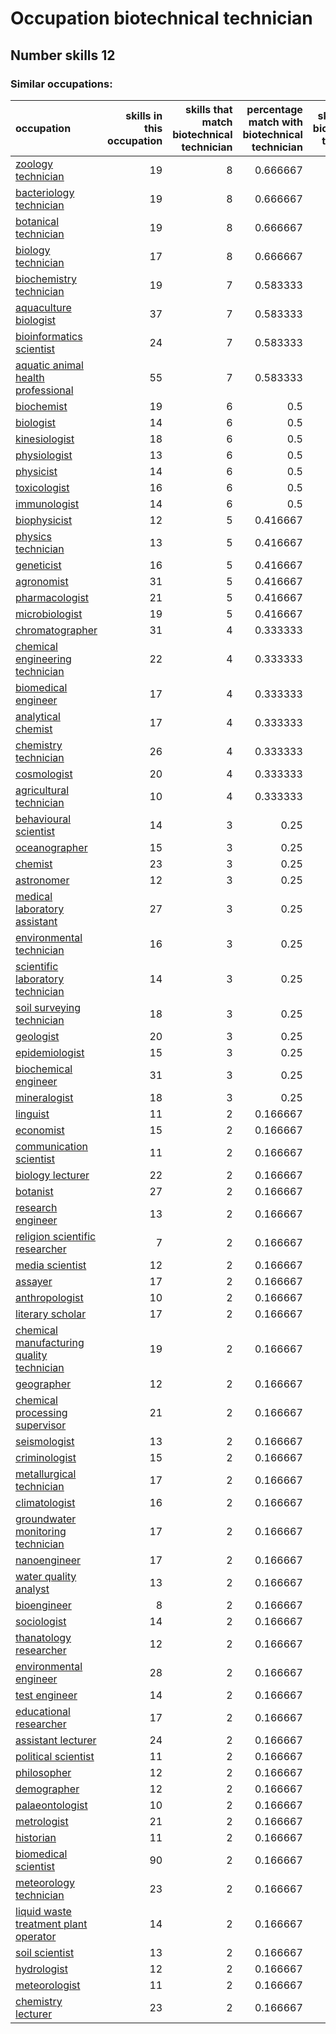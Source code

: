 # Occupation biotechnical technician
## Number skills 12
### Similar occupations:
| occupation                                                                                |   skills in this occupation |   skills that match biotechnical technician |   percentage match with biotechnical technician |   skills not in biotechnical technician |
|:------------------------------------------------------------------------------------------|----------------------------:|--------------------------------------------:|------------------------------------------------:|----------------------------------------:|
| [zoology technician](zoology_technician.md)                                               |                          19 |                                           8 |                                        0.666667 |                                      11 |
| [bacteriology technician](bacteriology_technician.md)                                     |                          19 |                                           8 |                                        0.666667 |                                      11 |
| [botanical technician](botanical_technician.md)                                           |                          19 |                                           8 |                                        0.666667 |                                      11 |
| [biology technician](biology_technician.md)                                               |                          17 |                                           8 |                                        0.666667 |                                       9 |
| [biochemistry technician](biochemistry_technician.md)                                     |                          19 |                                           7 |                                        0.583333 |                                      12 |
| [aquaculture biologist](aquaculture_biologist.md)                                         |                          37 |                                           7 |                                        0.583333 |                                      30 |
| [bioinformatics scientist](bioinformatics_scientist.md)                                   |                          24 |                                           7 |                                        0.583333 |                                      17 |
| [aquatic animal health professional](aquatic_animal_health_professional.md)               |                          55 |                                           7 |                                        0.583333 |                                      48 |
| [biochemist](biochemist.md)                                                               |                          19 |                                           6 |                                        0.5      |                                      13 |
| [biologist](biologist.md)                                                                 |                          14 |                                           6 |                                        0.5      |                                       8 |
| [kinesiologist](kinesiologist.md)                                                         |                          18 |                                           6 |                                        0.5      |                                      12 |
| [physiologist](physiologist.md)                                                           |                          13 |                                           6 |                                        0.5      |                                       7 |
| [physicist](physicist.md)                                                                 |                          14 |                                           6 |                                        0.5      |                                       8 |
| [toxicologist](toxicologist.md)                                                           |                          16 |                                           6 |                                        0.5      |                                      10 |
| [immunologist](immunologist.md)                                                           |                          14 |                                           6 |                                        0.5      |                                       8 |
| [biophysicist](biophysicist.md)                                                           |                          12 |                                           5 |                                        0.416667 |                                       7 |
| [physics technician](physics_technician.md)                                               |                          13 |                                           5 |                                        0.416667 |                                       8 |
| [geneticist](geneticist.md)                                                               |                          16 |                                           5 |                                        0.416667 |                                      11 |
| [agronomist](agronomist.md)                                                               |                          31 |                                           5 |                                        0.416667 |                                      26 |
| [pharmacologist](pharmacologist.md)                                                       |                          21 |                                           5 |                                        0.416667 |                                      16 |
| [microbiologist](microbiologist.md)                                                       |                          19 |                                           5 |                                        0.416667 |                                      14 |
| [chromatographer](chromatographer.md)                                                     |                          31 |                                           4 |                                        0.333333 |                                      27 |
| [chemical engineering technician](chemical_engineering_technician.md)                     |                          22 |                                           4 |                                        0.333333 |                                      18 |
| [biomedical engineer](biomedical_engineer.md)                                             |                          17 |                                           4 |                                        0.333333 |                                      13 |
| [analytical chemist](analytical_chemist.md)                                               |                          17 |                                           4 |                                        0.333333 |                                      13 |
| [chemistry technician](chemistry_technician.md)                                           |                          26 |                                           4 |                                        0.333333 |                                      22 |
| [cosmologist](cosmologist.md)                                                             |                          20 |                                           4 |                                        0.333333 |                                      16 |
| [agricultural technician](agricultural_technician.md)                                     |                          10 |                                           4 |                                        0.333333 |                                       6 |
| [behavioural scientist](behavioural_scientist.md)                                         |                          14 |                                           3 |                                        0.25     |                                      11 |
| [oceanographer](oceanographer.md)                                                         |                          15 |                                           3 |                                        0.25     |                                      12 |
| [chemist](chemist.md)                                                                     |                          23 |                                           3 |                                        0.25     |                                      20 |
| [astronomer](astronomer.md)                                                               |                          12 |                                           3 |                                        0.25     |                                       9 |
| [medical laboratory assistant](medical_laboratory_assistant.md)                           |                          27 |                                           3 |                                        0.25     |                                      24 |
| [environmental technician](environmental_technician.md)                                   |                          16 |                                           3 |                                        0.25     |                                      13 |
| [scientific laboratory technician](scientific_laboratory_technician.md)                   |                          14 |                                           3 |                                        0.25     |                                      11 |
| [soil surveying technician](soil_surveying_technician.md)                                 |                          18 |                                           3 |                                        0.25     |                                      15 |
| [geologist](geologist.md)                                                                 |                          20 |                                           3 |                                        0.25     |                                      17 |
| [epidemiologist](epidemiologist.md)                                                       |                          15 |                                           3 |                                        0.25     |                                      12 |
| [biochemical engineer](biochemical_engineer.md)                                           |                          31 |                                           3 |                                        0.25     |                                      28 |
| [mineralogist](mineralogist.md)                                                           |                          18 |                                           3 |                                        0.25     |                                      15 |
| [linguist](linguist.md)                                                                   |                          11 |                                           2 |                                        0.166667 |                                       9 |
| [economist](economist.md)                                                                 |                          15 |                                           2 |                                        0.166667 |                                      13 |
| [communication scientist](communication_scientist.md)                                     |                          11 |                                           2 |                                        0.166667 |                                       9 |
| [biology lecturer](biology_lecturer.md)                                                   |                          22 |                                           2 |                                        0.166667 |                                      20 |
| [botanist](botanist.md)                                                                   |                          27 |                                           2 |                                        0.166667 |                                      25 |
| [research engineer](research_engineer.md)                                                 |                          13 |                                           2 |                                        0.166667 |                                      11 |
| [religion scientific researcher](religion_scientific_researcher.md)                       |                           7 |                                           2 |                                        0.166667 |                                       5 |
| [media scientist](media_scientist.md)                                                     |                          12 |                                           2 |                                        0.166667 |                                      10 |
| [assayer](assayer.md)                                                                     |                          17 |                                           2 |                                        0.166667 |                                      15 |
| [anthropologist](anthropologist.md)                                                       |                          10 |                                           2 |                                        0.166667 |                                       8 |
| [literary scholar](literary_scholar.md)                                                   |                          17 |                                           2 |                                        0.166667 |                                      15 |
| [chemical manufacturing quality technician](chemical_manufacturing_quality_technician.md) |                          19 |                                           2 |                                        0.166667 |                                      17 |
| [geographer](geographer.md)                                                               |                          12 |                                           2 |                                        0.166667 |                                      10 |
| [chemical processing supervisor](chemical_processing_supervisor.md)                       |                          21 |                                           2 |                                        0.166667 |                                      19 |
| [seismologist](seismologist.md)                                                           |                          13 |                                           2 |                                        0.166667 |                                      11 |
| [criminologist](criminologist.md)                                                         |                          15 |                                           2 |                                        0.166667 |                                      13 |
| [metallurgical technician](metallurgical_technician.md)                                   |                          17 |                                           2 |                                        0.166667 |                                      15 |
| [climatologist](climatologist.md)                                                         |                          16 |                                           2 |                                        0.166667 |                                      14 |
| [groundwater monitoring technician](groundwater_monitoring_technician.md)                 |                          17 |                                           2 |                                        0.166667 |                                      15 |
| [nanoengineer](nanoengineer.md)                                                           |                          17 |                                           2 |                                        0.166667 |                                      15 |
| [water quality analyst](water_quality_analyst.md)                                         |                          13 |                                           2 |                                        0.166667 |                                      11 |
| [bioengineer](bioengineer.md)                                                             |                           8 |                                           2 |                                        0.166667 |                                       6 |
| [sociologist](sociologist.md)                                                             |                          14 |                                           2 |                                        0.166667 |                                      12 |
| [thanatology researcher](thanatology_researcher.md)                                       |                          12 |                                           2 |                                        0.166667 |                                      10 |
| [environmental engineer](environmental_engineer.md)                                       |                          28 |                                           2 |                                        0.166667 |                                      26 |
| [test engineer](test_engineer.md)                                                         |                          14 |                                           2 |                                        0.166667 |                                      12 |
| [educational researcher](educational_researcher.md)                                       |                          17 |                                           2 |                                        0.166667 |                                      15 |
| [assistant lecturer](assistant_lecturer.md)                                               |                          24 |                                           2 |                                        0.166667 |                                      22 |
| [political scientist](political_scientist.md)                                             |                          11 |                                           2 |                                        0.166667 |                                       9 |
| [philosopher](philosopher.md)                                                             |                          12 |                                           2 |                                        0.166667 |                                      10 |
| [demographer](demographer.md)                                                             |                          12 |                                           2 |                                        0.166667 |                                      10 |
| [palaeontologist](palaeontologist.md)                                                     |                          10 |                                           2 |                                        0.166667 |                                       8 |
| [metrologist](metrologist.md)                                                             |                          21 |                                           2 |                                        0.166667 |                                      19 |
| [historian](historian.md)                                                                 |                          11 |                                           2 |                                        0.166667 |                                       9 |
| [biomedical scientist](biomedical_scientist.md)                                           |                          90 |                                           2 |                                        0.166667 |                                      88 |
| [meteorology technician](meteorology_technician.md)                                       |                          23 |                                           2 |                                        0.166667 |                                      21 |
| [liquid waste treatment plant operator](liquid_waste_treatment_plant_operator.md)         |                          14 |                                           2 |                                        0.166667 |                                      12 |
| [soil scientist](soil_scientist.md)                                                       |                          13 |                                           2 |                                        0.166667 |                                      11 |
| [hydrologist](hydrologist.md)                                                             |                          12 |                                           2 |                                        0.166667 |                                      10 |
| [meteorologist](meteorologist.md)                                                         |                          11 |                                           2 |                                        0.166667 |                                       9 |
| [chemistry lecturer](chemistry_lecturer.md)                                               |                          23 |                                           2 |                                        0.166667 |                                      21 |
